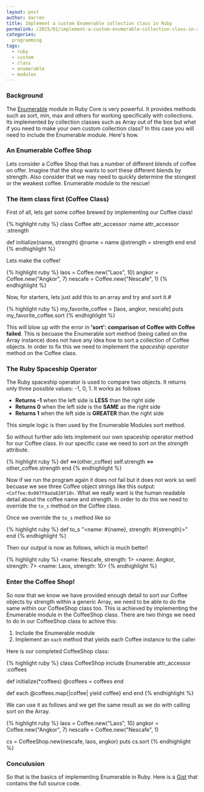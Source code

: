 ```yaml
---
layout: post
author: darren
title: Implement a custom Enumerable collection class in Ruby
permalink: /2015/01/implement-a-custom-enumerable-collection-class-in-ruby
categories:
  programming
tags:
  - ruby
  - custom
  - class
  - enumerable
  - modules
---
```


### Background

The [Enumerable](http://www.ruby-doc.org/core-2.1.4/Enumerable.html) module in Ruby Core is very powerful. It provides methods such as sort, min, max and others for working specifically with collections. Its implemented by collection classes such as Array out of the box but what if you need to make your own custom collection class? In this case you will need to include the Enumerable module. Here's how.

### An Enumerable Coffee Shop

Lets consider a Coffee Shop that has a number of different blends of coffee on offer. Imagine that the shop wants to sort these different blends by strength. Also consider that we may need to quickly determine the stongest or the weakest coffee. Enumerable module to the rescue!

### The item class first (Coffee Class)

First of all, lets get some coffee brewed by implementing our Coffee class!

{% highlight ruby %}
class Coffee
  attr_accessor :name
  attr_accessor :strength

  def initialize(name, strength)
    @name = name
    @strength = strength
  end
end
{% endhighlight %}

Lets make the coffee!

{% highlight ruby %}
laos = Coffee.new("Laos", 10)
angkor = Coffee.new("Angkor", 7)
nescafe = Coffee.new("Nescafe", 1)
{% endhighlight %}

Now, for starters, lets just add this to an array and try and sort it.#

{% highlight ruby %}
my_favorite_coffee = [laos, angkor, nescafe]
puts my_favorite_coffee.sort
{% endhighlight %}

This will blow up with the error in __'sort': comparison of Coffee with Coffee failed__. This is becuase the Enumerable sort method (being called on the Array instance) does not have any idea how to sort a collection of Coffee objects. In order to fix this we need to implement the _spaceship operator_ method on the Coffee class.

### The Ruby Spaceship Operator

The Ruby spaceship operator is used to compare two objects. It returns only three possible values: -1, 0, 1. It works as follows

* __Returns -1__ when the left side is __LESS__ than the right side
* __Returns 0__ when the left side is the __SAME__ as the right side
* __Returns 1__ when the left side is __GREATER__ than the right side

This simple logic is then used by the Enumerable Modules sort method.

So without further ado lets implement our own spaceship operator method for our Coffee class. In our specific case we need to sort on the _strength_ attribute.

{% highlight ruby %}
def <=>(other_coffee)
  self.strength <=> other_coffee.strength
end
{% endhighlight %}

Now if we run the program again it does not fail but it does not work so well becuase we see three Coffee object strings like this output: `<Coffee:0x007f9ada820f10>`. What we really want is the human readable detail about the coffee name and strength. In order to do this we need to override the `to_s` method on the Coffee class.

Once we override the `to_s` method like so

{% highlight ruby %}
def to_s
  "<name: #{name}, strength: #{strength}>"
end
{% endhighlight %}

Then our output is now as follows, which is much better!

{% highlight ruby %}
<name: Nescafe, strength: 1>
<name: Angkor, strength: 7>
<name: Laos, strength: 10>
{% endhighlight %}

### Enter the Coffee Shop!

So now that we know we have provided enough detail to sort our Coffee objects by strength within a generic Array, we need to be able to do the same within our CoffeeShop class too. This is achieved by implementing the Enumerable module in the CoffeeShop class. There are two things we need to do in our CoffeeShop class to achive this:

1. Include the Enumerable module
2. Implement an `each` method that yields each Coffee instance to the caller

Here is our completed CoffeeShop class:

{% highlight ruby %}
class CoffeeShop
  include Enumerable
  attr_accessor :coffees

  def initialize(*coffees)
    @coffees = coffees
  end

  def each
    @coffees.map{|coffee| yield coffee}
  end
end
{% endhighlight %}

We can use it as follows and we get the same result as we do with calling sort on the Array.

{% highlight ruby %}
laos = Coffee.new("Laos", 10)
angkor = Coffee.new("Angkor", 7)
nescafe = Coffee.new("Nescafe", 1)

cs = CoffeeShop.new(nescafe, laos, angkor)
puts cs.sort
{% endhighlight %}

### Conculusion

So that is the basics of implementing Enumerable in Ruby. Here is a [Gist](https://gist.github.com/jensendarren/ee1136dd046a916c7da4) that contains the full source code.
